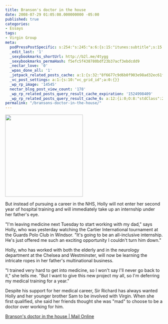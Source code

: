 ```yaml
---
title: Branson's doctor in the house
date: 2008-07-29 01:05:08.000000000 -05:00
published: true
categories:
- Essays
tags:
- Virgin Group
meta:
  podPressPostSpecific: s:254:"s:245:"a:6:{s:15:"itunes:subtitle";s:15:"##PostExcerpt##";s:14:"itunes:summary";s:15:"##PostExcerpt##";s:15:"itunes:keywords";s:17:"##WordPressCats##";s:13:"itunes:author";s:10:"##Global##";s:15:"itunes:explicit";s:2:"No";s:12:"itunes:block";s:2:"No";}";";
  _edit_last: '1'
  _sexybookmarks_shortUrl: http://b2l.me/4tygg
  _sexybookmarks_permaHash: f5efc5f438780bdf23b37acf3ebdcdd9
  _nectar_love: '0'
  _wpas_done_all: '1'
  _jetpack_related_posts_cache: a:1:{s:32:"8f6677c9d6b0f903e98ad32ec61f8deb";a:2:{s:7:"expires";i:1470243639;s:7:"payload";a:3:{i:0;a:1:{s:2:"id";i:4809;}i:1;a:1:{s:2:"id";i:300;}i:2;a:1:{s:2:"id";i:1373;}}}}
  _vc_post_settings: a:1:{s:10:"vc_grid_id";a:0:{}}
  _wp_rp_image: '14545'
  nectar_blog_post_view_count: '178'
  _wp_rp_related_posts_query_result_cache_expiration: '1524998409'
  _wp_rp_related_posts_query_result_cache_6: a:12:{i:0;O:8:"stdClass":2:{s:7:"post_id";s:3:"261";s:5:"score";s:17:"91.35292114002408";}i:1;O:8:"stdClass":2:{s:7:"post_id";s:3:"407";s:5:"score";s:17:"88.27203105810185";}i:2;O:8:"stdClass":2:{s:7:"post_id";s:3:"227";s:5:"score";s:17:"77.32189530152237";}i:3;O:8:"stdClass":2:{s:7:"post_id";s:4:"1417";s:5:"score";s:17:"69.45264962686511";}i:4;O:8:"stdClass":2:{s:7:"post_id";s:4:"1309";s:5:"score";s:17:"69.45264962686511";}i:5;O:8:"stdClass":2:{s:7:"post_id";s:4:"1196";s:5:"score";s:17:"69.45264962686511";}i:6;O:8:"stdClass":2:{s:7:"post_id";s:4:"1117";s:5:"score";s:17:"69.45264962686511";}i:7;O:8:"stdClass":2:{s:7:"post_id";s:3:"874";s:5:"score";s:17:"69.45264962686511";}i:8;O:8:"stdClass":2:{s:7:"post_id";s:3:"797";s:5:"score";s:17:"69.45264962686511";}i:9;O:8:"stdClass":2:{s:7:"post_id";s:3:"742";s:5:"score";s:17:"69.45264962686511";}i:10;O:8:"stdClass":2:{s:7:"post_id";s:3:"727";s:5:"score";s:17:"69.45264962686511";}i:11;O:8:"stdClass":2:{s:7:"post_id";s:3:"394";s:5:"score";s:17:"69.45264962686511";}}
permalink: "/bransons-doctor-in-the-house/"
---
```

<p><img class="alignright" src="{{ site.baseurl }}/posts/2008/07/article-0-021653E900000578-845_310x327.jpg" alt="" width="248" height="262" /></p>
<p>But instead of pursuing a career in the NHS, Holly will not enter her second year of hospital training and will immediately take up an internship under her father's eye.</p>
<p>"I'm leaving medicine next Tuesday to start working with my dad," says Holly, who was yesterday watching the Cartier International tournament at the Guards Polo Club in Windsor. "It's going to be an all-inclusive internship. He's just offered me such an exciting opportunity I couldn't turn him down."</p>
<p>Holly, who has worked with both the elderly and in the neurology department at the Chelsea and Westminster, will now be learning the intricate ropes in her father's multinational business.</p>
<p>"I trained very hard to get into medicine, so I won't say I'll never go back to it," she tells me. "But I want to give this new project my all, so I'm deferring my medical training for a year."</p>
<p>Despite his support for her medical career, Sir Richard has always wanted Holly and her younger brother Sam to be involved with Virgin. When she first qualified, she said her friends thought she was "mad" to choose to be a doctor over working for him.</p>
<p><a href="http://www.dailymail.co.uk/news/article-1039040/Bransons-doctor-house.html" rel="nofollow">Branson's doctor in the house | Mail Online</a></p>
